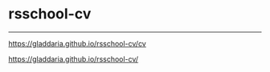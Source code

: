 # rsschool-cv
---
https://gladdaria.github.io/rsschool-cv/cv

https://gladdaria.github.io/rsschool-cv/

